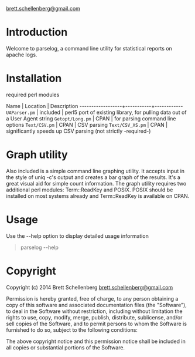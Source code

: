 brett.schellenberg@gmail.com

Introduction
============
Welcome to parselog, a command line utility for statistical reports on apache logs.

Installation
============
required perl modules

Name              | Location  | Description
------------------+-----------+------------
`UAParser.pm`     | included  | perl5 port of existing library, for pulling data out of a User Agent string
`Getopt/Long.pm`  | CPAN      | for parsing command line options
`Text/CSV.pm`     | CPAN      | CSV parsing
`Text/CSV_XS.pm`  | CPAN      | significantly speeds up CSV parsing (not strictly -required-)


Graph utility
=============
Also included is a simple command line graphing utility. It accepts input in the style of
uniq -c's output and creates a bar graph of the results. It's a great visual aid for simple
count information. The graph utility requires two additional perl modules: Term::ReadKey and
POSIX. POSIX should be installed on most systems already and Term::ReadKey is available on CPAN.


Usage
=====
Use the --help option to display detailed usage information
> parselog --help


Copyright
=========
Copyright (c) 2014 Brett Schellenberg <brett.schellenberg@gmail.com>

Permission is hereby granted, free of charge, to any person obtaining a copy
of this software and associated documentation files (the "Software"), to deal
in the Software without restriction, including without limitation the rights
to use, copy, modify, merge, publish, distribute, sublicense, and/or sell
copies of the Software, and to permit persons to whom the Software is
furnished to do so, subject to the following conditions:

The above copyright notice and this permission notice shall be included in
all copies or substantial portions of the Software.
